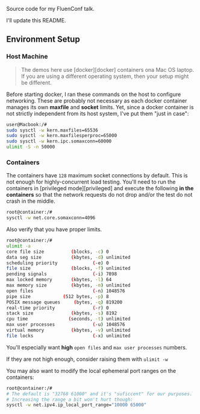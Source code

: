 Source code for my FluenConf talk.

I'll update this README.

## Environment Setup

### Host Machine

> The demos here use [docker][docker] containers ona Mac OS laptop. If you are using a different operating system, then your setup might be different.

Before starting docker, I ran these commands on the host to configure networking. These are probably not necessary as each docker container manages its own **maxfile** and **socket** limits. Yet, since a docker container is not strictly independent from its host system, I've put them "just in case":

```bash
user@Macbook:/#
sudo sysctl -w kern.maxfiles=65536
sudo sysctl -w kern.maxfilesperproc=65000
sudo sysctl -w kern.ipc.somaxconn=60000
ulimit -S -n 50000
```

### Containers

The containers have `128` maximum socket connections by default. This is not enough for highly-concurrent load testing. You'll need to run the containers in
[privileged mode][privileged] and execute the following **in the containers** so that the network requests do not drop and/or the test do not crash in the middle.

```bash
root@container:/#
sysctl -w net.core.somaxconn=4096
```

Also verify that you have proper limits.

```bash
root@container:/#
ulimit -a
core file size          (blocks, -c) 0
data seg size           (kbytes, -d) unlimited
scheduling priority             (-e) 0
file size               (blocks, -f) unlimited
pending signals                 (-i) 7898
max locked memory       (kbytes, -l) 64
max memory size         (kbytes, -m) unlimited
open files                      (-n) 1048576
pipe size            (512 bytes, -p) 8
POSIX message queues     (bytes, -q) 819200
real-time priority              (-r) 0
stack size              (kbytes, -s) 8192
cpu time               (seconds, -t) unlimited
max user processes              (-u) 1048576
virtual memory          (kbytes, -v) unlimited
file locks                      (-x) unlimited
```

You'll especially want **high** `open files` and `max user processes` numbers.

If they are not high enough, consider raising them with `ulimit -w`

You may also want to modify the local ephemeral port ranges on the containers:

```bash
root@container:/#
# The default is "32768 61000" and it's "suficcent" for our purposes.
# Increasing the range a bit won't hurt though:
sysctl -w net.ipv4.ip_local_port_range="10000 65000"
```
